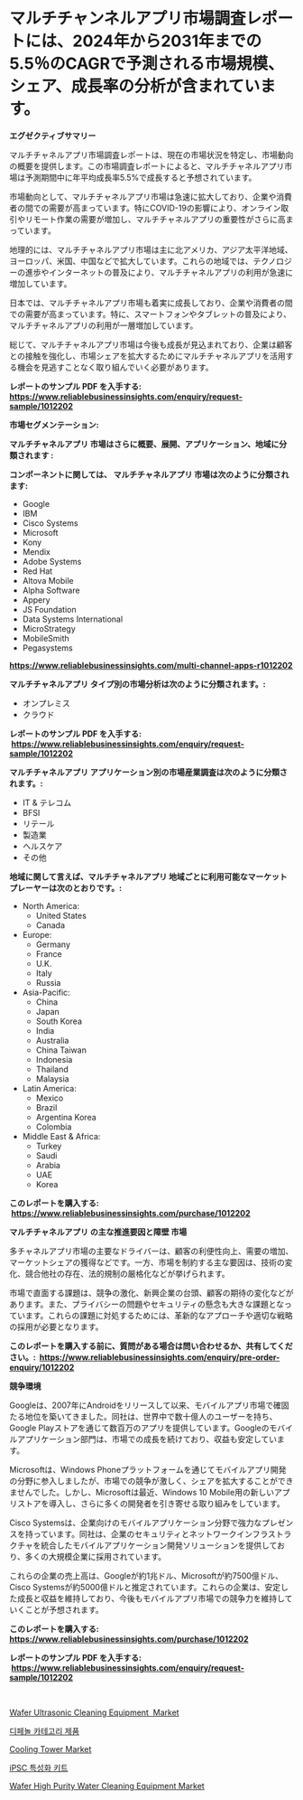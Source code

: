 <p><h1>マルチチャンネルアプリ市場調査レポートには、2024年から2031年までの5.5％のCAGRで予測される市場規模、シェア、成長率の分析が含まれています。</h1></p><p><strong>エグゼクティブサマリー</strong></p>
<p><p>マルチチャネルアプリ市場調査レポートは、現在の市場状況を特定し、市場動向の概要を提供します。この市場調査レポートによると、マルチチャネルアプリ市場は予測期間中に年平均成長率5.5%で成長すると予想されています。</p><p>市場動向として、マルチチャネルアプリ市場は急速に拡大しており、企業や消費者の間での需要が高まっています。特にCOVID-19の影響により、オンライン取引やリモート作業の需要が増加し、マルチチャネルアプリの重要性がさらに高まっています。</p><p>地理的には、マルチチャネルアプリ市場は主に北アメリカ、アジア太平洋地域、ヨーロッパ、米国、中国などで拡大しています。これらの地域では、テクノロジーの進歩やインターネットの普及により、マルチチャネルアプリの利用が急速に増加しています。</p><p>日本では、マルチチャネルアプリ市場も着実に成長しており、企業や消費者の間での需要が高まっています。特に、スマートフォンやタブレットの普及により、マルチチャネルアプリの利用が一層増加しています。</p><p>総じて、マルチチャネルアプリ市場は今後も成長が見込まれており、企業は顧客との接触を強化し、市場シェアを拡大するためにマルチチャネルアプリを活用する機会を見逃すことなく取り組んでいく必要があります。</p></p>
<p><strong>レポートのサンプル PDF を入手する: <a href="https://www.reliablebusinessinsights.com/enquiry/request-sample/1012202">https://www.reliablebusinessinsights.com/enquiry/request-sample/1012202</a></strong></p>
<p><strong>市場セグメンテーション:</strong></p>
<p><strong> マルチチャネルアプリ 市場はさらに概要、展開、アプリケーション、地域に分類されます :</strong></p>
<p><strong>コンポーネントに関しては、 マルチチャネルアプリ 市場は次のように分類されます: &nbsp;</strong></p>
<p><ul><li>Google</li><li>IBM</li><li>Cisco Systems</li><li>Microsoft</li><li>Kony</li><li>Mendix</li><li>Adobe Systems</li><li>Red Hat</li><li>Altova Mobile</li><li>Alpha Software</li><li>Appery</li><li>JS Foundation</li><li>Data Systems International</li><li>MicroStrategy</li><li>MobileSmith</li><li>Pegasystems</li></ul></p>
<p><strong><a href="https://www.reliablebusinessinsights.com/multi-channel-apps-r1012202">https://www.reliablebusinessinsights.com/multi-channel-apps-r1012202</a></strong></p>
<p><strong> マルチチャネルアプリ タイプ別の市場分析は次のように分類されます。:</strong></p>
<p><ul><li>オンプレミス</li><li>クラウド</li></ul></p>
<p><strong>レポートのサンプル PDF を入手する: &nbsp;<a href="https://www.reliablebusinessinsights.com/enquiry/request-sample/1012202">https://www.reliablebusinessinsights.com/enquiry/request-sample/1012202</a></strong></p>
<p><strong> マルチチャネルアプリ アプリケーション別の市場産業調査は次のように分類されます。:</strong></p>
<p><ul><li>IT & テレコム</li><li>BFSI</li><li>リテール</li><li>製造業</li><li>ヘルスケア</li><li>その他</li></ul></p>
<p><strong>地域に関して言えば、マルチチャネルアプリ 地域ごとに利用可能なマーケットプレーヤーは次のとおりです。:</strong></p>
<p><ul>
    <li>
        North America:
        <ul>
            <li>United States</li>
            <li>Canada</li>
        </ul>
    </li>
    <li>
        Europe:
        <ul>
            <li>Germany</li>
            <li>France</li>
            <li>U.K.</li>
            <li>Italy</li>
            <li>Russia</li>
        </ul>
    </li>
    <li>
        Asia-Pacific:
        <ul>
            <li>China</li>
            <li>Japan</li>
            <li>South Korea</li>
            <li>India</li>
            <li>Australia</li>
            <li>China Taiwan</li>
            <li>Indonesia</li>
            <li>Thailand</li>
            <li>Malaysia</li>
        </ul>
    </li>
    <li>
        Latin America:
        <ul>
            <li>Mexico</li>
            <li>Brazil</li>
            <li>Argentina Korea</li>
            <li>Colombia</li>
        </ul>
    </li>
    <li>
        Middle East & Africa:
        <ul>
            <li>Turkey</li>
            <li>Saudi</li>
            <li>Arabia</li>
            <li>UAE</li>
            <li>Korea</li>
        </ul>
    </li>
    </ul></p>
<p><strong>このレポートを購入する: &nbsp;<a href="https://www.reliablebusinessinsights.com/purchase/1012202">https://www.reliablebusinessinsights.com/purchase/1012202</a></strong></p>
<p><strong>マルチチャネルアプリ の主な推進要因と障壁 市場</strong></p>
<p><p>多チャネルアプリ市場の主要なドライバーは、顧客の利便性向上、需要の増加、マーケットシェアの獲得などです。一方、市場を制約する主な要因は、技術の変化、競合他社の存在、法的規制の厳格化などが挙げられます。</p><p>市場で直面する課題は、競争の激化、新興企業の台頭、顧客の期待の変化などがあります。また、プライバシーの問題やセキュリティの懸念も大きな課題となっています。これらの課題に対処するためには、革新的なアプローチや適切な戦略の採用が必要となります。</p></p>
<p><strong>このレポートを購入する前に、質問がある場合は問い合わせるか、共有してください。:&nbsp; <a href="https://www.reliablebusinessinsights.com/enquiry/pre-order-enquiry/1012202">https://www.reliablebusinessinsights.com/enquiry/pre-order-enquiry/1012202</a></strong></p>
<p><strong>競争環境</strong></p>
<p><p>Googleは、2007年にAndroidをリリースして以来、モバイルアプリ市場で確固たる地位を築いてきました。同社は、世界中で数十億人のユーザーを持ち、Google Playストアを通じて数百万のアプリを提供しています。Googleのモバイルアプリケーション部門は、市場での成長を続けており、収益も安定しています。</p><p>Microsoftは、Windows Phoneプラットフォームを通じてモバイルアプリ開発の分野に参入しましたが、市場での競争が激しく、シェアを拡大することができませんでした。しかし、Microsoftは最近、Windows 10 Mobile用の新しいアプリストアを導入し、さらに多くの開発者を引き寄せる取り組みをしています。</p><p>Cisco Systemsは、企業向けのモバイルアプリケーション分野で強力なプレゼンスを持っています。同社は、企業のセキュリティとネットワークインフラストラクチャを統合したモバイルアプリケーション開発ソリューションを提供しており、多くの大規模企業に採用されています。</p><p>これらの企業の売上高は、Googleが約1兆ドル、Microsoftが約7500億ドル、Cisco Systemsが約5000億ドルと推定されています。これらの企業は、安定した成長と収益を維持しており、今後もモバイルアプリ市場での競争力を維持していくことが予想されます。</p></p>
<p><strong>このレポートを購入する: &nbsp; <a href="https://www.reliablebusinessinsights.com/purchase/1012202">https://www.reliablebusinessinsights.com/purchase/1012202</a></strong></p>
<p><strong>レポートのサンプル PDF を入手する: &nbsp;<a href="https://www.reliablebusinessinsights.com/enquiry/request-sample/1012202">https://www.reliablebusinessinsights.com/enquiry/request-sample/1012202</a></strong><strong></strong></p>
<p>&nbsp;</p>
<p><p><a href="https://github.com/theanastasiyah/Market-Research-Report-List-1/blob/main/wafer-ultrasonic-cleaning-equipment-market.md">Wafer Ultrasonic Cleaning Equipment  Market</a></p><p><a href="https://medium.com/@stanleylyittle554467/%EB%94%94%ED%8E%98%EB%86%80-%EC%B9%B4%ED%85%8C%EA%B3%A0%EB%A6%AC-%EC%A0%9C%ED%92%88-%EC%8B%9C%EC%9E%A5-%EC%A0%90%EC%9C%A0%EC%9C%A8-%EB%B0%8F-%EC%8B%A0%EA%B7%9C-%ED%8A%B8%EB%A0%8C%EB%93%9C-%EB%B6%84%EC%84%9D-%EC%9C%A0%ED%98%95-%EC%9D%91%EC%9A%A9-%EC%B5%9C%EC%A2%85-%EC%82%AC%EC%9A%A9-%EB%B0%8F-2024%EB%85%84%EB%B6%80%ED%84%B0-2031%EB%85%84%EA%B9%8C%EC%A7%80%EC%9D%98-%EC%A0%84%EB%A7%9D%EC%97%90-%EB%94%B0%EB%A5%B8-%EA%B2%83-05b32b904362">디페놀 카테고리 제품</a></p><p><a href="https://issuu.com/reportprime-2/docs/cooling-tower-market-size-2030.pptx">Cooling Tower Market</a></p><p><a href="https://github.com/muchswr/Market-Research-Report-List-1/blob/main/2366528113324.md">iPSC 특성화 키트</a></p><p><a href="https://github.com/khlifeservices/Market-Research-Report-List-1/blob/main/wafer-high-purity-water-cleaning-equipment-market.md">Wafer High Purity Water Cleaning Equipment Market</a></p></p>